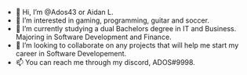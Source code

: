 - 👋 Hi, I’m @Ados43 or Aidan L.
- 👀 I’m interested in gaming, programming, guitar and soccer.
- 🌱 I’m currently studying a dual Bachelors degree in IT and Business. Majoring in Software Development and Finance. 
- 💞️ I’m looking to collaborate on any projects that will help me start my career in Software Developement.
- 📫 You can reach me through my discord, ADOS#9998.
